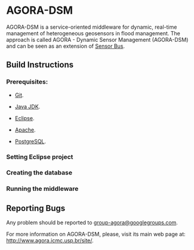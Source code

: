 # AGORA-DSM

AGORA-DSM is a service-oriented middleware for dynamic, real-time management of heterogeneous geosensors in flood management. The approach is called AGORA - Dynamic Sensor Management (AGORA-DSM) and can be seen as an extension of <a href="http://52north.org/communities/sensorweb/incubation/sensorBus/">Sensor Bus</a>. 

## Build Instructions

### Prerequisites:

- <a href="http://git-scm.com/">Git</a>.

- <a href="http://www.oracle.com/technetwork/pt/java/javase/downloads/index.html">Java JDK</a>.

- <a href="https://eclipse.org/">Eclipse</a>.

- <a href="http://www.apache.org/">Apache</a>.

- <a href="http://www.postgresql.org/">PostgreSQL</a>.

### Setting Eclipse project

### Creating the database

### Running the middleware

## Reporting Bugs

Any problem should be reported to group-agora@googlegroups.com.

For more information on AGORA-DSM, please, visit its main web page at: http://www.agora.icmc.usp.br/site/.
